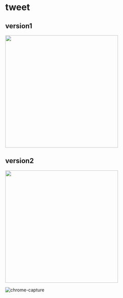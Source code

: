 
# tweet 

## version1
<img width="356" src="https://user-images.githubusercontent.com/26485327/76154257-2074ff00-6114-11ea-8637-581932249440.png">

## version2
<img width="356" src="https://user-images.githubusercontent.com/26485327/82724140-e1b41580-9d0e-11ea-8a00-3ebd2e20ca13.png">

![chrome-capture](https://user-images.githubusercontent.com/26485327/82724107-b29da400-9d0e-11ea-9b3b-9a48d48b9731.gif)

